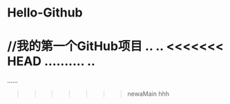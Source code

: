 # Hello-Github
//我的第一个GitHub项目
..
..
<<<<<<< HEAD
..........
..
=======
......
>>>>>>> newaMain
hhh
